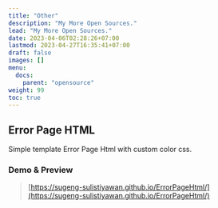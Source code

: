 ```yaml
---
title: "Other"
description: "My More Open Sources."
lead: "My More Open Sources."
date: 2023-04-06T02:28:26+07:00
lastmod: 2023-04-27T16:35:41+07:00
draft: false
images: []
menu:
  docs:
    parent: "opensource"
weight: 99
toc: true
---
```


## Error Page HTML

Simple template Error Page Html with custom color css.

### Demo & Preview

> [https://sugeng-sulistiyawan.github.io/ErrorPageHtml/](https://sugeng-sulistiyawan.github.io/ErrorPageHtml/)
